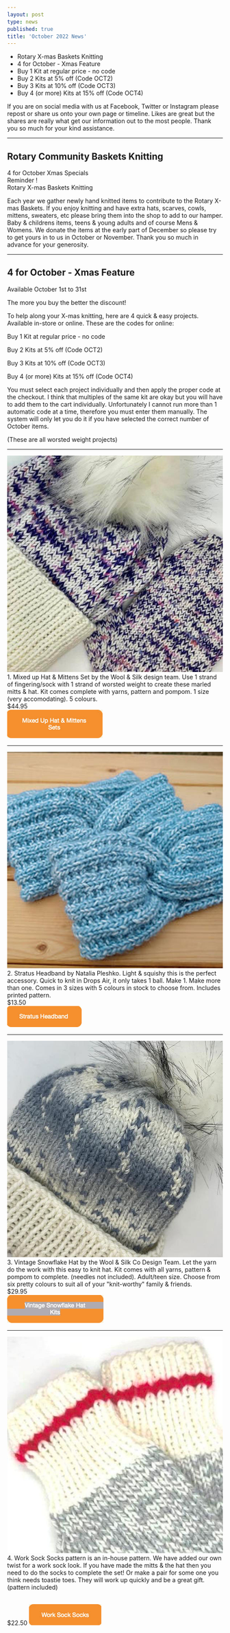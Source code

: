 ```yaml
---
layout: post
type: news
published: true
title: 'October 2022 News'
---
```


- Rotary X-mas Baskets Knitting
- 4 for October - Xmas Feature
- Buy 1 Kit at regular price - no code
- Buy 2 Kits at 5% off (Code OCT2)
- Buy 3 Kits at 10% off (Code OCT3)
- Buy 4 (or more) Kits at 15% off (Code OCT4)

If you are on social media with us at Facebook, Twitter or Instagram please repost or share us onto your own page or timeline. Likes are great but the shares are really what get our information out to the most people. Thank you so much for your kind assistance.
<hr />
<h2>Rotary Community Baskets Knitting</h2>

4 for October Xmas Specials<br />
Reminder !<br />
Rotary X-mas Baskets Knitting<br />

Each year we gather newly hand knitted items to contribute to the Rotary X-mas Baskets. If you enjoy knitting and have extra hats, scarves, cowls, mittens, sweaters, etc please bring them into the shop to add to our hamper. Baby & childrens items, teens & young adults and of course Mens & Womens. We donate the items at the early part of December so please try to get yours in to us in October or November. Thank you so much in advance for your generosity.
<hr />
<h2>4 for October - Xmas Feature</h2>
Available October 1st to 31st

The more you buy the better the discount!

To help along your X-mas knitting, here are 4 quick & easy projects. Available in-store or online. These are the codes for online:

Buy 1 Kit at regular price - no code

Buy 2 Kits at 5% off (Code OCT2)

Buy 3 Kits at 10% off (Code OCT3)

Buy 4 (or more) Kits at 15% off (Code OCT4)

You must select each project individually and then apply the proper code at the checkout. I think that multiples of the same kit are okay but you will have to add them to the cart individually. Unfortunately I cannot run more than 1 automatic code at a time, therefore you must enter them manually. The system will only let you do it if you have selected the correct number of October items.

(These are all worsted weight projects)
<hr />
<a href="https://www.woolandsilkcoshop.com/products/mixed-up-mittens-and-hat-kits"><img src="/img/mixed_up_hat_mitts.jpg"></a><br />
1. Mixed up Hat & Mittens Set by the Wool & Silk design team. Use 1 strand of fingering/sock with 1 strand of worsted weight to create these marled mitts & hat. Kit comes complete with yarns, pattern and pompom. 1 size (very accomodating). 5 colours.
<br />
$44.95 <br />
<a href="https://www.woolandsilkcoshop.com/products/mixed-up-mittens-and-hat-kits"><img src="/img/button_hat.jpg"></a><br />
<hr />
<a href="https://www.woolandsilkcoshop.com/products/stratus-headband-kit"><img src="/img/stratus_headband.jpg"></a><br />
2. Stratus Headband by Natalia Pleshko. Light & squishy this is the perfect accessory. Quick to knit in Drops Air, it only takes 1 ball. Make 1. Make more than one. Comes in 3 sizes with 5 colours in stock to choose from. Includes printed pattern.
<br />
$13.50<br />
<a href="https://www.woolandsilkcoshop.com/products/stratus-headband-kit"><img src="/img/button_headband.jpg"></a>
<hr />
<a href="https://www.woolandsilkcoshop.com/products/vintage-snowflake-hat-kit-b-1"><img src="/img/vintage_snowflake_hat.jpg"></a><br />
3. Vintage Snowflake Hat by the Wool & Silk Co Design Team. Let the yarn do the work with this easy to knit hat. Kit comes with all yarns, pattern & pompom to complete. (needles not included). Adult/teen size. Choose from six pretty colours to suit all of your "knit-worthy" family & friends.
<br />
$29.95<br />
<a href="https://www.woolandsilkcoshop.com/products/vintage-snowflake-hat-kit-b-1"><img src="/img/button_vintage_hat.jpg"></a>
<hr />
<a href="https://www.woolandsilkcoshop.com/products/work-sock-sock-kits"><img src="/img/work_socks.jpg"></a><br />
4. Work Sock Socks pattern is an in-house pattern. We have added our own twist for a work sock look. If you have made the mitts & the hat then you need to do the socks to complete the set! Or make a pair for some one you think needs toastie toes. They will work up quickly and be a great gift. (pattern included)<br /><br />

$22.50
<a href="https://www.woolandsilkcoshop.com/products/work-sock-sock-kits"><img src="/img/button_work_socks.jpg"></a><br />

